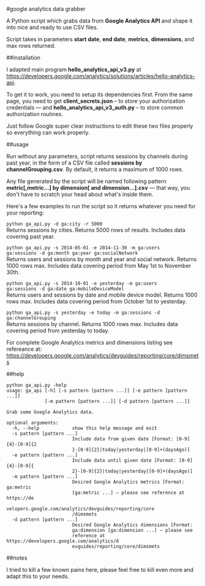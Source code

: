 #google analytics data grabber

A Python script which grabs data from  **Google Analytics API** and shape it into nice and ready to use CSV files. 

Script takes in parameters  **start date**,  **end date**, **metrics**, **dimensions**, and max rows returned. 

##installation

I adapted main program **hello_analytics_api_v3.py** at https://developers.google.com/analytics/solutions/articles/hello-analytics-api. 

To get it to work, you need to setup its dependencies first. From the same page, you need to get **client_secrets.json** – to store your authorization credentials — and **hello_analytics_api_v3_auth.py** – to store common authorization routines. 

Just follow Google super clear instructions to edit these two files properly so everything can work properly.

##usage

Run without any parameters, script returns sessions by channels during past year, in the form of a CSV file called **sessions by channelGrouping.csv**. By default, it returns a maximum of 1000 rows. 

Any file generated by the script will be named following pattern **metric[,metric...] by dimension[ and dimension...].csv** — that way, you don't have to scratch your head about what's inside them. 

Here's a few examples to run the script so it returns whatever you need for your reporting:

<code>python ga_api.py -d ga:city -r 5000</code>  
Returns sessions by cities. Returns 5000 rows of results. Includes data covering past year.  

<code>python ga_api.py -s 2014-05-01 -e 2014-11-30 -m ga:users ga:sessions -d ga:month ga:year ga:socialNetwork</code>    
Returns users and sessions by month and year and social network. Returns 1000 rows max. Includes data covering period from May 1st to November 30th. 

<code>python ga_api.py -s 2014-10-01 -e yesterday -m ga:users ga:sessions -d ga:date ga:mobileDeviceModel</code>  
Returns users and sessions by date and mobile device model. Returns 1000 rows max. Includes data covering period from October 1st to yesterday. 

<code>python ga_api.py -s yesterday -e today -m ga:sessions -d ga:channelGrouping</code>  
Returns sessions by channel. Returns 1000 rows max. Includes data covering period from yesterday to today. 

For complete Google Analytics metrics and dimensions listing see refereance at: https://developers.google.com/analytics/devguides/reporting/core/dimsmets

##help
<pre><code>python ga_api.py -help
usage: ga_api [-h] [-s pattern [pattern ...]] [-e pattern [pattern ...]]
              [-m pattern [pattern ...]] [-d pattern [pattern ...]]

Grab some Google Analytics data.

optional arguments:
  -h, --help            show this help message and exit
  -s pattern [pattern ...]
                        Include data from given date [Format: [0-9]{4}-[0-9]{2
                        }-[0-9]{2}|today|yesterday|[0-9]+(daysAgo)]
  -e pattern [pattern ...]
                        Include data until given date [Format: [0-9]{4}-[0-9]{
                        2}-[0-9]{2}|today|yesterday|[0-9]+(daysAgo)]
  -m pattern [pattern ...]
                        Desired Google Analytics metrics [Format: ga:metric
                        [ga:metric ...] — please see reference at https://de
                        velopers.google.com/analytics/devguides/reporting/core
                        /dimsmets
  -d pattern [pattern ...]
                        Desired Google Analytics dimensions [Format:
                        ga:dimension [ga:dimension ...] — please see
                        reference at https://developers.google.com/analytics/d
                        evguides/reporting/core/dimsmets</code></pre>

##notes

I tried to kill a few known pains here, please feel free to kill even more and adapt this to your needs.
